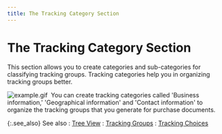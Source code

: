 ```yaml
---
title: The Tracking Category Section
---
```


# The Tracking Category Section


This section allows you to create categories and sub-categories for  classifying tracking groups. Tracking categories help you in organizing  tracking groups better.


![example.gif]({{site.ct_baseurl}}/img/example.gif)  You  can create tracking categories called 'Business information,' 'Geographical  information' and 'Contact information' to organize the tracking groups  that you generate for purchase documents.


{:.see_also}
See also
: [Tree View]({{site.ct_baseurl}}/misc/tree_view_ct_set_up_brsr_pd.html)
: [Tracking  Groups]({{site.ct_baseurl}}/misc/the_tracking_groups_section_ct_brsr_pd.html)
: [Tracking  Choices]({{site.ct_baseurl}}/misc/tracking_choices_section_ct_set_up_pd_brsr.html)
